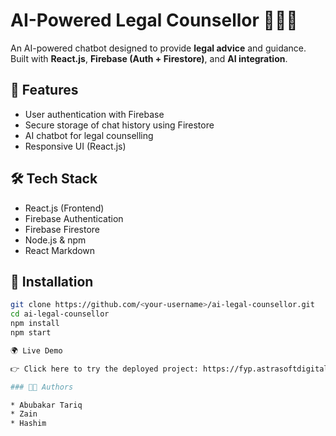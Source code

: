 # AI-Powered Legal Counsellor 🧑‍⚖️🤖

An AI-powered chatbot designed to provide **legal advice** and guidance.  
Built with **React.js**, **Firebase (Auth + Firestore)**, and **AI integration**.

## 🚀 Features
- User authentication with Firebase
- Secure storage of chat history using Firestore
- AI chatbot for legal counselling
- Responsive UI (React.js)

## 🛠️ Tech Stack
- React.js (Frontend)
- Firebase Authentication
- Firebase Firestore
- Node.js & npm
- React Markdown

## 📂 Installation
```bash
git clone https://github.com/<your-username>/ai-legal-counsellor.git
cd ai-legal-counsellor
npm install
npm start

🌍 Live Demo

👉 Click here to try the deployed project: https://fyp.astrasoftdigital.com/

### 👨‍💻 Authors

* Abubakar Tariq
* Zain
* Hashim
